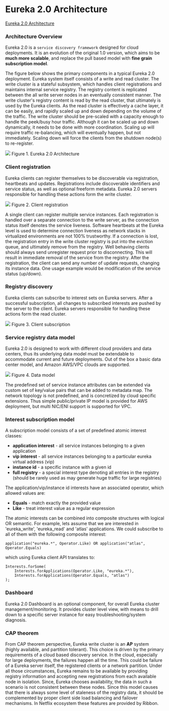 # Eureka 2.0 Architecture

[Eureka 2.0 Architecture](https://github.com/Netflix/eureka/wiki/Eureka-2.0-Architecture-Overview)

### Architecture Overview

Eureka 2.0 is a `service discovery framework` designed for cloud deployments. It is an evolution of the original 1.0 version, which aims to be **much more scalable**, and replace the pull based model with **fine grain subscription model**.

The figure below shows the primary components in a typical Eureka 2.0 deployment. Eureka system itself consists of a write and read cluster. The write cluster is a stateful subsystem, which handles client registrations and maintains internal service registry. The registry content is replicated between the all write server nodes in an eventually consistent manner. The write cluster's registry content is read by the read cluster, that ultimately is used by the Eureka clients. As the read cluster is effectively a cache layer, it can be easily, and rapidly scaled up and down depending on the volume of the traffic. The write cluster should be pre-scaled with a capacity enough to handle the peek/busy hour traffic. Although it can be scaled up and down dynamically, it needs to be done with more coordination. Scaling up will require traffic re-balancing, which will eventually happen, but not immediately. Scaling down will force the clients from the shutdown node(s) to re-register.

![](https://github.com/Netflix/eureka/wiki/images/eureka2_architecture.png)
Figure 1. Eureka 2.0 Architecture

### Client registration

Eureka clients can register themselves to be discoverable via registration, heartbeats and updates. Registrations include discoverable identifiers and service status, as well as optional freeform metadata. Eureka 2.0 servers responsible for handling these actions form the write cluster.

![](https://github.com/Netflix/eureka/wiki/images/eureka2_client_registration.png)
Figure 2. Client registration

A single client can register multiple service instances. Each registration is handled over a separate connection to the write server, as the connection status itself denotes the service liveness. Software heartbeats at the Eureka level is used to determine connection liveness as network stacks in virtualized environments are not 100% trustworthy. If a connection is lost, the registration entry in the write cluster registry is put into the eviction queue, and ultimately remove from the registry. Well behaving clients should always send unregister request prior to disconnecting. This will result in immediate removal of the service from the registry. After the registration, the client can send any number of update requests, changing its instance data. One usage example would be modification of the service status (up/down).

### Registry discovery

Eureka clients can subscribe to interest sets on Eureka servers. After a successful subscription, all changes to subscribed interests are pushed by the server to the client. Eureka servers responsible for handling these actions form the read cluster.

![](https://github.com/Netflix/eureka/wiki/images/eureka2_client_subscription.png)
Figure 3. Client subscription

### Service registry data model

Eureka 2.0 is designed to work with different cloud providers and data centers, thus its underlying data model must be extendable to accommodate current and future deployments. Out of the box a basic data center model, and Amazon AWS/VPC clouds are supported.

![](https://github.com/Netflix/eureka/wiki/images/eureka2_data_model.png)
Figure 4. Data model

The predefined set of service instance attributes can be extended via custom set of key/value pairs that can be added to metadata map. The network topology is not predefined, and is concretized by cloud specific extensions. Thus simple public/private IP model is provided for AWS deployment, but multi NIC/ENI support is supported for VPC.

### Interest subscription model

A subscription model consists of a set of predefined atomic interest classes:

- **application interest** - all service instances belonging to a given application
- **vip interest** - all service instances belonging to a particular eureka virtual address (vip)
- **instance id** - a specific instance with a given id
- **full registry** - a special interest type denoting all entries in the registry (should be rarely used as may generate huge traffic for large registries)

The application/vip/instance id interests have an associated operator, which allowed values are:

- **Equals** - match exactly the provided value
- **Like** - treat interest value as a regular expression

The atomic interests can be combined into composite structures with logical OR semantic. For example, lets assume that we are interested in 'eureka_write', 'eureka_read' and 'atlas' applications. We could subscribe to all of them with the following composite interest:

`application("eureka.*", Operator.Like) OR application("atlas", Operator.Equals)`

which using Eureka client API translates to:

```
Interests.forSome(
    Interests.forApplications(Operator.Like, "eureka.*"), 
    Interests.forApplications(Operator.Equals, "atlas")
);
```

### Dashboard

Eureka 2.0 Dashboard is an optional component, for overall Eureka cluster management/monitoring. It provides cluster level view, with means to drill down to a specific server instance for easy troubleshooting/system diagnosis.

### CAP theorem

From CAP theorem perspective, Eureka write cluster is an **AP** system (highly available, and partition tolerant). This choice is driven by the primary requirements of a cloud based discovery service. In the cloud, especially for large deployments, the failures happen all the time. This could be failure of a Eureka server itself, the registered clients or a network partition. Under all those circumstances, Eureka remains to be available by providing registry information and accepting new registrations from each available node in isolation. Since, Eureka chooses availability, the data in such a scenario is not consistent between these nodes. Since this model causes that there is always some level of staleness of the registry data, it should be complemented by proper client side load balancing and failover mechanisms. In Netflix ecosystem these features are provided by Ribbon.